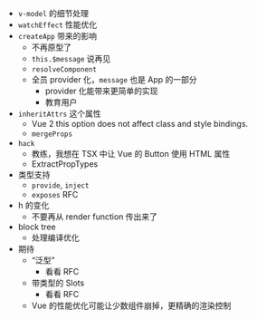 - `v-model` 的细节处理
- `watchEffect` 性能优化
- `createApp` 带来的影响
  - 不再原型了
  - `this.$message` 说再见
  - `resolveComponent`
  - 全员 provider 化，`message` 也是 App 的一部分
    - provider 化能带来更简单的实现
    - 教育用户
- `inheritAttrs` 这个属性
  - Vue 2 this option does not affect class and style bindings.
  - `mergeProps`
- `hack`
  - 教练，我想在 TSX 中让 Vue 的 Button 使用 HTML 属性
  - ExtractPropTypes
- 类型支持
  - `provide`, `inject`
  - `exposes` RFC
- h 的变化
  - 不要再从 render function 传出来了
- block tree
  - 处理编译优化
- 期待
  - “泛型”
    - 看看 RFC
  - 带类型的 Slots
    - 看看 RFC
  - Vue 的性能优化可能让少数组件崩掉，更精确的渲染控制
